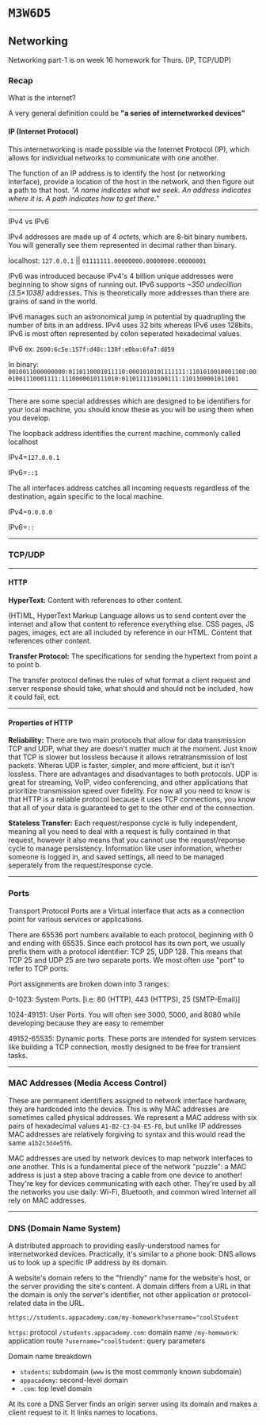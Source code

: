 # `M3W6D5`

## Networking

Networking part-1 is on week 16 homework for Thurs. (IP, TCP/UDP)

### Recap

What is the internet?

A very general definition could be **"a series of internetworked devices"**

#### IP (Internet Protocol)

This internetworking is made possible via the Internet Protocol (IP), which
allows for individual networks to communicate with one another.

The function of an IP address is to identify the host (or networking interface),
provide a location of the host in the network, and then figure out a path to
that host. *"A name indicates what we seek. An address indicates where it is. A
path indicates how to get there."*

---

IPv4 vs IPv6

IPv4 addresses are made up of 4 *octets*, which are 8-bit binary numbers. You
will generally see them represented in decimal rather than binary.

localhost: `127.0.0.1` || `01111111.00000000.00000000.00000001`

IPv6 was introduced because IPv4's 4 billion unique addresses were beginning to
show signs of running out. IPv6 supports *~350 undecillion (3.5×1038)*
addresses. This is theoretically more addresses than there are grains of sand in
the world.

IPv6 manages such an astronomical jump in potential by quadrupling the number of
bits in an address. IPv4 uses 32 bits whereas IPv6 uses 128bits. IPv6 is most
often represented by colon seperated hexadecimal values.

IPv6 ex: `2600:6c5e:157f:d48c:138f:e0ba:6fa7:d859`

In binary: `0010011000000000:0110110001011110:0001010101111111:1101010010001100:0001001110001111:1110000010111010:0110111110100111:1101100001011001`

---

There are some special addresses which are designed to be identifiers for your
local machine, you should know these as you will be using them when you develop.

The loopback address identifies the current machine, commonly called localhost

IPv4=`127.0.0.1`

IPv6=`::1`

The all interfaces address catches all incoming requests regardless of the
destination, again specific to the local machine.

IPv4=`0.0.0.0`

IPv6=`::`

---

### TCP/UDP

---

#### HTTP

**HyperText:** Content with references to other content.

(HT)ML, HyperText Markup Language allows us to send content over the internet and allow that content to reference everything else. CSS pages, JS pages, images, ect are all included by reference in our HTML. Content that references other content.

**Transfer Protocol:** The specifications for sending the hypertext from point a to point b.

The transfer protocol defines the rules of what format a client request and server response should take, what should and should not be included, how it could fail, ect.

---

#### Properties of HTTP

**Reliability:** There are two main protocols that allow for data transmission TCP and UDP, what they are doesn't matter much at the moment. Just know that TCP is slower but lossless because it allows retratransmission of lost packets. Wheras UDP is faster, simpler, and more efficient, but it isn't lossless. There are advantages and disadvantages to both protocols. UDP is great for streaming, VoIP, video conferencing, and other applications that prioritize transmission speed over fidelity. For now all you need to know is that HTTP is a reliable protocol because it uses TCP connections, you know that all of your data is guaranteed to get to the other end of the connection.

**Stateless Transfer:** Each request/response cycle is fully independent, meaning all you need to deal with a request is fully contained in that request, however it also means that you cannot use the request/reponse cycle to manage persistency. Information like user information, whether someone is logged in, and saved settings, all need to be managed seperately from the request/response cycle.

---

### Ports

Transport Protocol Ports are a Virtual interface that acts as a connection point
for various services or applications.

There are 65536 port numbers available to each protocol, beginning with 0 and
ending with 65535. Since each protocol has its own port, we usually prefix them
with a protocol identifier: TCP 25, UDP 128. This means that TCP 25 and UDP 25
are two separate ports. We most often use "port" to refer to TCP ports.

Port assignments are broken down into 3 ranges:

0-1023: System Ports. [i.e: 80 (HTTP), 443 (HTTPS), 25 (SMTP-Email)]

1024-49151: User Ports. You will often see 3000, 5000, and 8080 while developing
because they are easy to remember

49152-65535: Dynamic ports. These ports are intended for system services like
building a TCP connection, mostly designed to be free for transient tasks.

---

### MAC Addresses (Media Access Control)

These are permanent identifiers assigned to network interface hardware, they are
hardcoded into the device. This is why MAC addresses are sometimes called
physical addresses. We represent a MAC address with six pairs of hexadecimal
values `A1-B2-C3-D4-E5-F6`, but unlike IP addresses MAC addresses are relatively
forgiving to syntax and this would read the same `a1b2c3d4e5f6`.

MAC addresses are used by network devices to map network interfaces to one
another. This is a fundamental piece of the network "puzzle": a MAC address is
just a step above tracing a cable from one device to another! They're key for
devices communicating with each other. They're used by all the networks you use
daily: Wi-Fi, Bluetooth, and common wired Internet all rely on MAC addresses.

---

### DNS (Domain Name System)

A distributed approach to providing easily-understood names for internetworked
devices. Practically, it's similar to a phone book: DNS allows us to look up a
specific IP address by its domain.

A website's domain refers to the "friendly" name for the website's host, or the
server providing the site's content. A domain differs from a URL in that the
domain is only the server's identifier, not other application or
protocol-related data in the URL.

`https://students.appacademy.com/my-homework?username="coolStudent`

`https`: protocol
`/students.appacademy.com`: domain name
`/my-homework`: application route
`?username="coolStudent`: query parameters

Domain name breakdown

- `students`: subdomain (`www` is the most commonly known subdomain)
- `appacademy`: second-level domain
- `.com`: top level domain

At its core a DNS Server finds an origin server using its domain and makes a client request
to it. It links names to locations.
